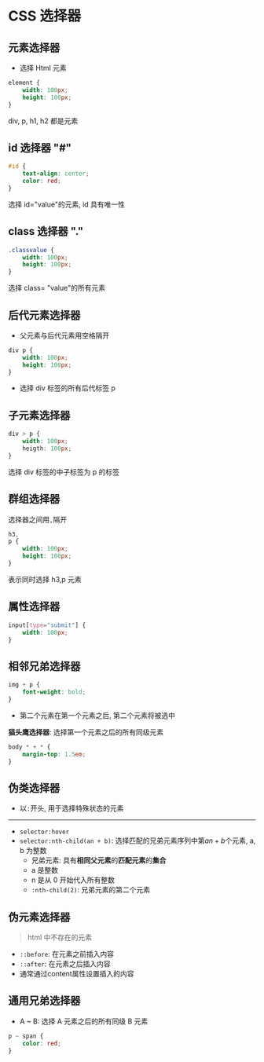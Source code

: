 # CSS 选择器

## 元素选择器

-   选择 Html 元素

```css
element {
    width: 100px;
    height: 100px;
}
```

div, p, h1, h2 都是元素

## id 选择器 "\#"

```css
#id {
    text-align: center;
    color: red;
}
```

选择 id="value"的元素, id 具有唯一性

## class 选择器 "."

```css
.classvalue {
    width: 100px;
    height: 100px;
}
```

选择 class= "value"的所有元素

## 后代元素选择器

- 父元素与后代元素用空格隔开

```css
div p {
    width: 100px;
    height: 100px;
}
```

- 选择 div 标签的所有后代标签 p

## 子元素选择器

```css
div > p {
    width: 100px;
    heigth: 100px;
}
```

选择 div 标签的中子标签为 p 的标签

## 群组选择器

选择器之间用`,`隔开

```css
h3,
p {
    width: 100px;
    height: 100px;
}
```

表示同时选择 h3,p 元素

## 属性选择器

```css
input[type="submit"] {
    width: 100px;
}
```

## 相邻兄弟选择器

```css
img + p {
    font-weight: bold;
}
```

-   第二个元素在第一个元素之后, 第二个元素将被选中

**猫头鹰选择器**: 选择第一个元素之后的所有同级元素

```css
body * + * {
    margin-top: 1.5em;
}
```

## 伪类选择器

-   以`:`开头, 用于选择特殊状态的元素

---

-   `selector:hover`
-   `selector:nth-child(an + b)`: 选择匹配的兄弟元素序列中第$an + b$个元素, a, b 为整数
    - 兄弟元素: 具有**相同父元素**的**匹配元素**的**集合**
    - a 是整数
    - n 是从 0 开始代入所有整数
    -   `:nth-child(2)`: 兄弟元素的第二个元素

## 伪元素选择器

> html 中不存在的元素

- `::before`: 在元素之前插入内容
- `::after`: 在元素之后插入内容
- 通常通过content属性设置插入的内容

## 通用兄弟选择器

- A ~ B: 选择 A 元素之后的所有同级 B 元素

```css
p ~ span {
    color: red;
}
```
